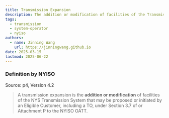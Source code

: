 ```yaml
---
title: Transmission Expansion
description: The addition or modification of facilities of the Transmission System.
tags:
  - transmission
  - system-operator
  - nyiso
authors:
  - name: Jinning Wang
    url: https://jinningwang.github.io
date: 2025-03-15
lastmod: 2025-06-22
---
```


### Definition by NYISO

Source: <d-cite key="nyiso2023tei"></d-cite> p4, Version 4.2

> A transmission expansion is the **addition or modification** of facilities of the NYS Transmission System that may be proposed or initiated by an Eligible Customer, including a TO, under Section 3.7 of or Attachment P to the NYISO OATT.
